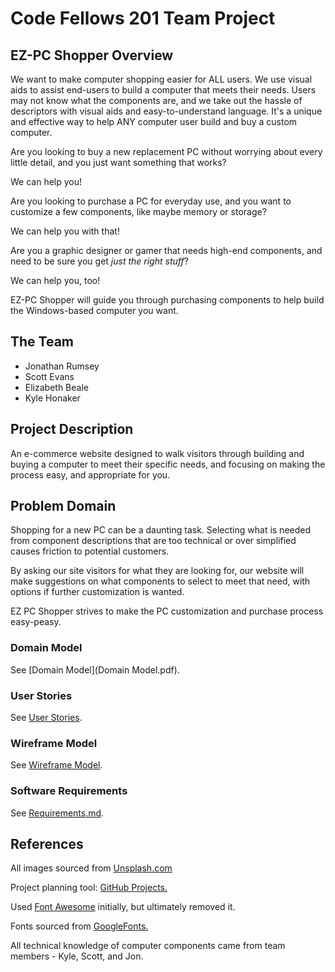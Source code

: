 # Code Fellows 201 Team Project
## EZ-PC Shopper Overview

We want to make computer shopping easier for ALL users. We use visual aids to assist end-users to build a computer that meets their needs. Users may not know what the components are, and we take out the hassle of descriptors with visual aids and easy-to-understand language. It's a unique and effective way to help ANY computer user build and buy a custom computer.

Are you looking to buy a new replacement PC without worrying about every little detail, and you just want something that works?

We can help you!

Are you looking to purchase a PC for everyday use, and you want to customize a few components, like maybe memory or storage?

We can help you with that!

Are you a graphic designer or gamer that needs high-end components, and need to be sure you get *just the right stuff*?

We can help you, too!

EZ-PC Shopper will guide you through purchasing components to help build the Windows-based computer you want.

## The Team

- Jonathan Rumsey
- Scott Evans
- Elizabeth Beale
- Kyle Honaker

## Project Description

An e-commerce website designed to walk visitors through building and buying a computer to meet their specific needs, and focusing on making the process easy, and appropriate for you.

## Problem Domain

Shopping for a new PC can be a daunting task. Selecting what is needed from component descriptions that are too technical or over simplified causes friction to potential customers.  

By asking our site visitors for what they are looking for, our website will make suggestions on what components to select to meet that need, with options if further customization is wanted.

EZ PC Shopper strives to make the PC customization and purchase process easy-peasy.

### Domain Model

See [Domain Model](Domain Model.pdf).  

### User Stories

See [User Stories](EZ-PC%20Shopper%20User%20Stories.pdf).  

### Wireframe Model

See [Wireframe Model](Wireframe%20_%20EZ-PC.pdf).

### Software Requirements

See [Requirements.md](requirements.md).  

## References

All images sourced from [Unsplash.com](unsplash.com)  

Project planning tool: [GitHub Projects.](https://github.com/It-s-not-a-bug-it-s-a-feature/EZ-PC-Shopper/projects/1)

Used [Font Awesome](https://fontawesome.com/) initially, but ultimately removed it.

Fonts sourced from [GoogleFonts.](https://fonts.google.com/)

All technical knowledge of computer components came from team members - Kyle, Scott, and Jon.
